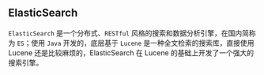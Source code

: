 ## ElasticSearch

`ElasticSearch` 是一个分布式、`RESTful` 风格的搜索和数据分析引擎，在国内简称为 `ES`；使用 `Java` 开发的，底层基于 `Lucene` 是一种全文检索的搜索库，直接使用 Lucene 还是比较麻烦的，ElasticSearch 在 Lucene 的基础上开发了一个强大的搜索引擎。